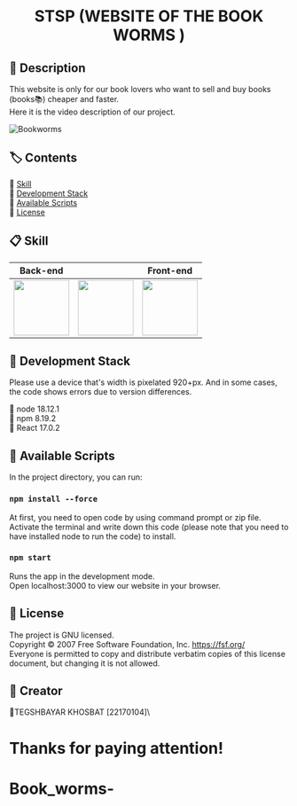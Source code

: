 <h1 align="center">STSP (WEBSITE OF THE BOOK WORMS )</h1>

## 💁 Description

This website is only for our book lovers who want to sell and buy books (books📚) cheaper and faster.\
Here it is the video description of our project.

![Bookworms](https://github.com/Oolgoo/Book__Worms/assets/93963116/1ecef0bb-3e9f-43a7-9e8e-b0d088e65ea7)


## 🏷️ Contents

🔹 [Skill](#-skill)\
🔹 [Development Stack](#-development-stack)\
🔹 [Available Scripts](#-available-scripts)\
🔹 [License](#-license)

## 📋 Skill

| Back-end                                                                                                       |                                                                                                                                     | Front-end                                                                                                                                          |
| -------------------------------------------------------------------------------------------------------------- | ----------------------------------------------------------------------------------------------------------------------------------- | -------------------------------------------------------------------------------------------------------------------------------------------------- |
| <img src="https://cdn.icon-icons.com/icons2/2699/PNG/512/firebase_logo_icon_171157.png"  style="width:100px"/> | <img src="https://upload.wikimedia.org/wikipedia/commons/thumb/a/a7/React-icon.svg/200px-React-icon.svg.png"  style="width:100px"/> | <img src="https://upload.wikimedia.org/wikipedia/commons/thumb/d/d5/Tailwind_CSS_Logo.svg/2048px-Tailwind_CSS_Logo.svg.png"  style="width:100px"/> |

## 📌 Development Stack

Please use a device that's width is pixelated 920+px. And in some cases, the code shows errors due to version differences.

🔹 node 18.12.1\
🔹 npm 8.19.2\
🔹 React 17.0.2

## 💾 Available Scripts

In the project directory, you can run:

### `npm install --force`

At first, you need to open code by using command prompt or zip file.\
Activate the terminal and write down this code (please note that you need to have installed node to run the code) to install.

### `npm start`

Runs the app in the development mode.\
Open localhost:3000 to view our website in your browser.

## 📄 License

The project is GNU licensed.\
Copyright © 2007 Free Software Foundation, Inc. <https://fsf.org/>\
Everyone is permitted to copy and distribute verbatim copies of this license document, but changing it is not allowed.

## 👥 Creator

🔹TEGSHBAYAR KHOSBAT [22170104]\

# Thanks for paying attention!

# Book_worms-
